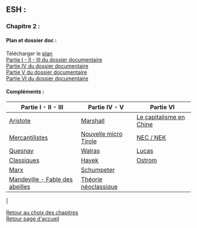 ## ESH :
### **Chapitre 2 :**
#### Plan et dossier doc : <br />
Télécharger le [plan](http://download1638.mediafire.com/w4tkooxymbxg/4xrib772ra0d7mr/Chap+2+plan.pdf)<br /> 
[Partie I - II - III du dossier documentaire](http://download939.mediafire.com/7xc11myp9xqg/827dos28uudds9e/Chap+2+I+II+III.pdf) <br />
[Partie IV du dossier documentaire](http://download1651.mediafire.com/fwahurmjuwsg/rli7t0xg62yp6xn/Chap+2+IV.pdf) <br />
[Partie V du dossier documentaire](http://download1594.mediafire.com/51xy3h1hcy0g/t20lio38yi9q8gp/Chap+2+V.pdf) <br />
[Partie VI du dossier documentaire](http://download1582.mediafire.com/v757ik9hd8hg/mc73mlq7iqhg2mb/Chap+2+VI.pdf) <br />

#### Compléments :

Partie I - II - III | Partie IV - V | Partie VI
------------------- | ------------- | ------------
[Aristote](http://download1518.mediafire.com/tk9a6xsxlsqg/sdg7upq0i3k21pi/Aristote.doc)  | [Marshall](http://download847.mediafire.com/6ark6u3mm8zg/t9npw538jj3odcc/Marshall.doc) | [Le capitalisme en Chine](http://download1652.mediafire.com/bpt7dtjkhzdg/2pdhgb32vkt90gn/Capitalisme+en+Chine.pdf) |
[Mercantilistes](http://download1350.mediafire.com/4xuuzlpgv3yg/wbtpint9kc4qaak/Mercantilistes.doc) | [Nouvelle micro Tirole](http://download1324.mediafire.com/1n1poo9lcyeg/6e1gl98eu7q23lx/Nouvelle+micro+Tirole.pdf) | [NEC / NEK](http://download1514.mediafire.com/1kt9hz4gd1vg/qvvm049rodjm05t/Qu%5C%27est-ce+que+le+capitalisme.pdf) |
[Quesnay](http://download1337.mediafire.com/2grx0m1bageg/lv9575vcy9h4npa/Quesnay.doc) | [Walras](http://download1646.mediafire.com/9sdva4vpd0hg/5e4hlib6srd1v3g/Walras.doc) | [Lucas](http://download1515.mediafire.com/5a9l24rx9m7g/vdbijs7rfxdp917/histoire+de+l%5C%27%C3%A9conomie+de+la+connaissance.pdf) |
[Classiques](http://download1499.mediafire.com/wd7zc7sou8fg/4lvhf1j828dbxd5/Classiques.doc) | [Hayek](http://download1586.mediafire.com/ha9fkllg1sqg/7cbrnfh9mto669s/Hayek.doc) | [Ostrom](http://download1349.mediafire.com/zii68irfenag/94to4m1sdvii5f8/Ostrom.pdf)
[Marx](http://www.mediafire.com/file/fr1xeo30krlplqq/Marx.doc) | [Schumpeter](http://download1582.mediafire.com/7ck15t8z63pg/5n5g9ddazduro53/Schumpeter.doc)
[Mandeville - Fable des abeilles](http://download1072.mediafire.com/1611l7mse3lg/6ko6j66wg1s45rd/Mandeville.pdf) | [Théorie néoclassique](http://download1481.mediafire.com/4urwdyo4s4hg/4p859kap3t5quvp/Th%C3%A9orie+n%C3%A9oclassique.pdf) | 
 | 

[Retour au choix des chapitres](https://vaihess.github.io/eshece1/esh) <br />
[Retour page d'accueil](https://vaihess.github.io/eshece1)
